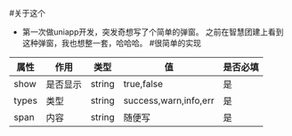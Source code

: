 #关于这个
- 第一次做uniapp开发，突发奇想写了个简单的弹窗。
之前在智慧团建上看到这种弹窗，我也想整一套，哈哈哈。
#很简单的实现

属性 | 作用 |类型  | 值 | 是否必填
----|-----|----|----|----
show | 是否显示  | string|true,false|是
types | 类型  | string|success,warn,info,err|是
span| 内容  | string|随便写|是